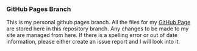 ### GitHub Pages Branch
This is my personal github pages branch. All the files for my [GitHub Page](https://macfitzwool.github.io/macfitzwool/) are stored here in this repository branch.
Any changes to be made to my site are managed from here. If there is a spelling error or out of date information, please either create an issue report and I will look into it.
